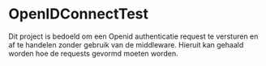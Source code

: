 # OpenIDConnectTest

Dit project is bedoeld om een Openid authenticatie request te versturen en af te handelen zonder gebruik van de middleware.
Hieruit kan gehaald worden hoe de requests gevormd moeten worden.
